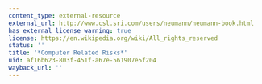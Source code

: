 ```yaml
---
content_type: external-resource
external_url: http://www.csl.sri.com/users/neumann/neumann-book.html
has_external_license_warning: true
license: https://en.wikipedia.org/wiki/All_rights_reserved
status: ''
title: '*Computer Related Risks*'
uid: af16b623-803f-451f-a67e-561907e5f204
wayback_url: ''
---
```

